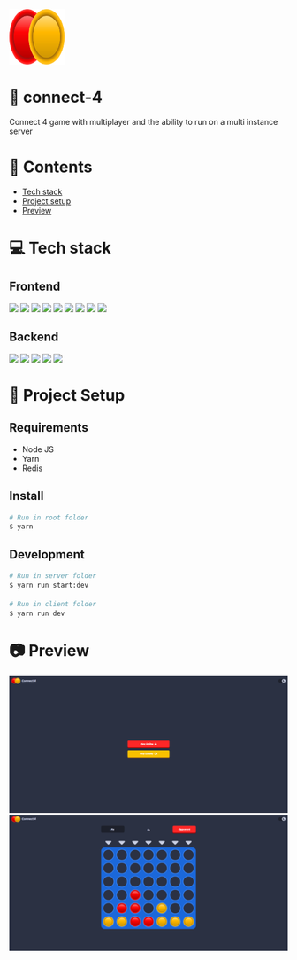 <img height="100px" width="100px" src="https://raw.githubusercontent.com/devlotfi/connect-4/main/github-assets/logo.svg">

# 📜 connect-4
Connect 4 game with multiplayer and the ability to run on a multi instance server

# 📌 Contents
- [Tech stack](#-tech-stack)
- [Project setup](#-project-setup)
- [Preview](#-preview)

# 💻 Tech stack

## Frontend

<p float="left">
  <img height="50px" src="https://devlotfi.github.io/stack-icons/icons/html.svg">
  <img height="50px" src="https://devlotfi.github.io/stack-icons/icons/css.svg">
  <img height="50px" src="https://devlotfi.github.io/stack-icons/icons/ts.svg">
  <img height="50px" src="https://devlotfi.github.io/stack-icons/icons/tailwind.svg">
  <img height="50px" src="https://devlotfi.github.io/stack-icons/icons/react.svg">
  <img height="50px" src="https://devlotfi.github.io/stack-icons/icons/fontawesome.svg">
  <img height="50px" src="https://devlotfi.github.io/stack-icons/icons/reactquery.svg">
  <img height="50px" src="https://devlotfi.github.io/stack-icons/icons/react-router.svg">
  <img height="50px" src="https://devlotfi.github.io/stack-icons/icons/vite.svg">
</p>

## Backend

<p float="left">
  <img height="50px" src="https://devlotfi.github.io/stack-icons/icons/nodejs.svg">
  <img height="50px" src="https://devlotfi.github.io/stack-icons/icons/nestjs.svg">
  <img height="50px" src="https://devlotfi.github.io/stack-icons/icons/redis.svg">
  <img height="50px" src="https://devlotfi.github.io/stack-icons/icons/socketio.svg">
  <img height="50px" src="https://devlotfi.github.io/stack-icons/icons/jwt.svg">
</p>

# 📂 Project Setup

## Requirements
- Node JS
- Yarn
- Redis

## Install

```bash
# Run in root folder
$ yarn
```

## Development

```bash
# Run in server folder
$ yarn run start:dev

# Run in client folder
$ yarn run dev
```

# 📷 Preview

<img src="https://raw.githubusercontent.com/devlotfi/connect-4/main/github-assets/preview-1.png">
<img src="https://raw.githubusercontent.com/devlotfi/connect-4/main/github-assets/preview-2.png">
